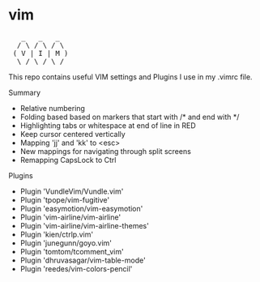 # vim

<pre>
   _   _   _  
  / \ / \ / \ 
 ( V | I | M )
  \_/ \_/ \_/ 
</pre>

This repo contains useful VIM settings and Plugins I use in my .vimrc file.

Summary
- Relative numbering
- Folding based based on markers that start with /* and end with */
- Highlighting tabs or whitespace at end of line in RED
- Keep cursor centered vertically
- Mapping 'jj' and 'kk' to \<esc\>
- New mappings for navigating through split screens
- Remapping CapsLock to Ctrl

Plugins
- Plugin 'VundleVim/Vundle.vim'
- Plugin 'tpope/vim-fugitive'
- Plugin 'easymotion/vim-easymotion'
- Plugin 'vim-airline/vim-airline'
- Plugin 'vim-airline/vim-airline-themes'
- Plugin 'kien/ctrlp.vim'
- Plugin 'junegunn/goyo.vim'
- Plugin 'tomtom/tcomment_vim'
- Plugin 'dhruvasagar/vim-table-mode'
- Plugin 'reedes/vim-colors-pencil'
